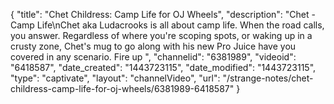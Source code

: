 {
    "title": "Chet Childress: Camp Life for OJ Wheels",
    "description": "Chet - Camp Life\nChet aka Ludacrooks is all about camp life. When the road calls, you answer. Regardless of where you're scoping spots, or waking up in a crusty zone, Chet's mug to go along with his new Pro Juice have you covered in any scenario. Fire up ",
    "channelid": "6381989",
    "videoid": "6418587",
    "date_created": "1443723115",
    "date_modified": "1443723115",
    "type": "captivate",
    "layout": "channelVideo",
    "url": "\/strange-notes\/chet-childress-camp-life-for-oj-wheels\/6381989-6418587"
}